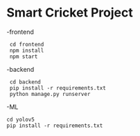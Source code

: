 # Smart Cricket Project



-frontend
```
 cd frontend
 npm install
 npm start
```

-backend
```
 cd backend
 pip install -r requirements.txt
 python manage.py runserver
```
-ML
```
cd yolov5
pip install -r requirements.txt
```

